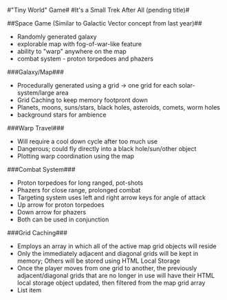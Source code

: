 #"Tiny World" Game#
#It's a Small Trek After All (pending title)#

##Space Game (Similar to Galactic Vector concept from last year)##

 - Randomly generated galaxy
 - explorable map with fog-of-war-like feature
 - ability to "warp" anywhere on the map
 - combat system - proton torpedoes and phazers

###Galaxy/Map###

 - Procedurally generated using a grid -> one grid for each solar-system/large area
 - Grid Caching to keep memory footpront down
 - Planets, moons, suns/stars, black holes, asteroids, comets, worm holes
 - background stars for ambience

###Warp Travel###

 - Will require a cool down cycle after too much use
 - Dangerous; could fly directly into a black hole/sun/other object
 - Plotting warp coordination using the map

###Combat System###

 - Proton torpedoes for long ranged, pot-shots
 - Phazers for close range, prolonged combat
 - Targeting system uses left and right arrow keys for angle of attack
 - Up arrow for proton torpedoes
 - Down arrow for phazers
 - Both can be used in conjunction


###Grid Caching###

 - Employs an array in which all of the active map grid objects will reside
 - Only the immediately adjacent and diagonal grids will be kept in memory; Others will be stored using HTML Local Storage
 - Once the player moves from one grid to another, the previously adjacent/diagonal grids that are no longer in use will have their HTML local storage object updated, then filtered from the map grid array
 - List item